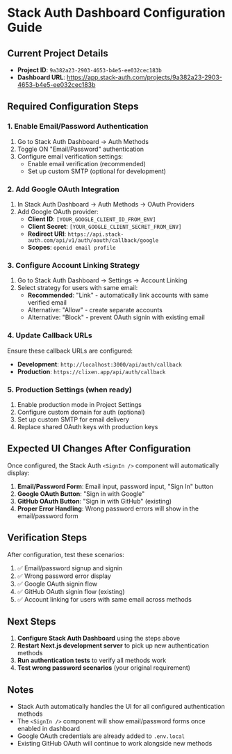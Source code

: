 # Stack Auth Dashboard Configuration Guide

## Current Project Details
- **Project ID**: `9a382a23-2903-4653-b4e5-ee032cec183b`
- **Dashboard URL**: https://app.stack-auth.com/projects/9a382a23-2903-4653-b4e5-ee032cec183b

## Required Configuration Steps

### 1. Enable Email/Password Authentication
1. Go to Stack Auth Dashboard → Auth Methods
2. Toggle ON "Email/Password" authentication
3. Configure email verification settings:
   - Enable email verification (recommended)
   - Set up custom SMTP (optional for development)

### 2. Add Google OAuth Integration
1. In Stack Auth Dashboard → Auth Methods → OAuth Providers
2. Add Google OAuth provider:
   - **Client ID**: `[YOUR_GOOGLE_CLIENT_ID_FROM_ENV]`
   - **Client Secret**: `[YOUR_GOOGLE_CLIENT_SECRET_FROM_ENV]`
   - **Redirect URI**: `https://api.stack-auth.com/api/v1/auth/oauth/callback/google`
   - **Scopes**: `openid email profile`

### 3. Configure Account Linking Strategy
1. Go to Stack Auth Dashboard → Settings → Account Linking
2. Select strategy for users with same email:
   - **Recommended**: "Link" - automatically link accounts with same verified email
   - Alternative: "Allow" - create separate accounts
   - Alternative: "Block" - prevent OAuth signin with existing email

### 4. Update Callback URLs
Ensure these callback URLs are configured:
- **Development**: `http://localhost:3000/api/auth/callback`
- **Production**: `https://clixen.app/api/auth/callback`

### 5. Production Settings (when ready)
1. Enable production mode in Project Settings
2. Configure custom domain for auth (optional)
3. Set up custom SMTP for email delivery
4. Replace shared OAuth keys with production keys

## Expected UI Changes After Configuration

Once configured, the Stack Auth `<SignIn />` component will automatically display:
1. **Email/Password Form**: Email input, password input, "Sign In" button
2. **Google OAuth Button**: "Sign in with Google"
3. **GitHub OAuth Button**: "Sign in with GitHub" (existing)
4. **Proper Error Handling**: Wrong password errors will show in the email/password form

## Verification Steps

After configuration, test these scenarios:
1. ✅ Email/password signup and signin
2. ✅ Wrong password error display
3. ✅ Google OAuth signin flow
4. ✅ GitHub OAuth signin flow (existing)
5. ✅ Account linking for users with same email across methods

## Next Steps

1. **Configure Stack Auth Dashboard** using the steps above
2. **Restart Next.js development server** to pick up new authentication methods
3. **Run authentication tests** to verify all methods work
4. **Test wrong password scenarios** (your original requirement)

## Notes

- Stack Auth automatically handles the UI for all configured authentication methods
- The `<SignIn />` component will show email/password forms once enabled in dashboard
- Google OAuth credentials are already added to `.env.local`
- Existing GitHub OAuth will continue to work alongside new methods